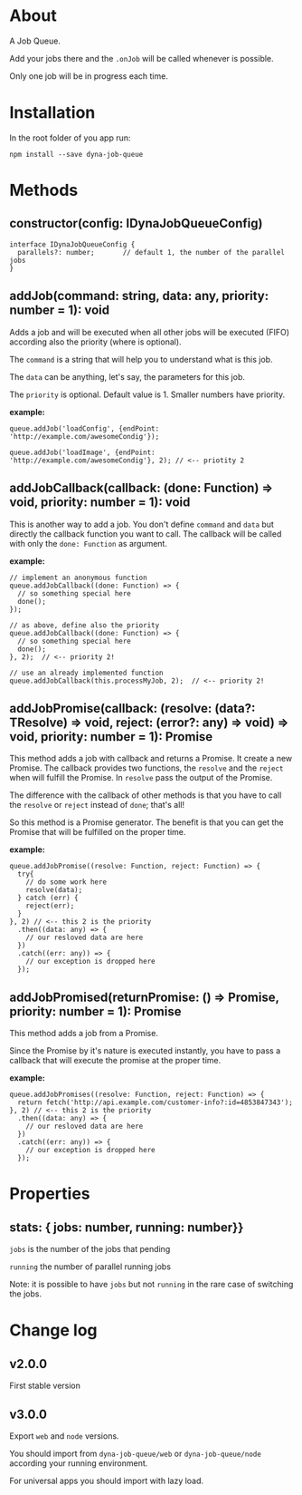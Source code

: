 # About

A Job Queue. 

Add your jobs there and the `.onJob` will be called whenever is possible.

Only one job will be in progress each time.

# Installation

In the root folder of you app run: 

`npm install --save dyna-job-queue`

# Methods

## constructor(config: IDynaJobQueueConfig)

```
interface IDynaJobQueueConfig {
  parallels?: number;       // default 1, the number of the parallel jobs
}
```

## addJob(command: string, data: any, priority: number = 1): void

Adds a job and will be executed when all other jobs will be executed (FIFO) according also the priority (where is optional).

The `command` is a string that will help you to understand what is this job.

The `data` can be anything, let's say, the parameters for this job.

The `priority` is optional. Default value is 1. Smaller numbers have priority.

**example:**

```
queue.addJob('loadConfig', {endPoint: 'http://example.com/awesomeCondig'});

queue.addJob('loadImage', {endPoint: 'http://example.com/awesomeCondig'}, 2); // <-- priotity 2

```

## addJobCallback(callback: (done: Function) => void, priority: number = 1): void

This is another way to add a job. You don't define `command` and `data` but directly the callback function you want to call. The callback will be called with only the `done: Function` as argument.

**example:**

```
// implement an anonymous function
queue.addJobCallback((done: Function) => {
  // so something special here
  done();
});

// as above, define also the priority
queue.addJobCallback((done: Function) => {
  // so something special here
  done();
}, 2);  // <-- priority 2!

// use an already implemented function
queue.addJobCallback(this.processMyJob, 2);  // <-- priority 2!
```

## addJobPromise<TResolve>(callback: (resolve: (data?: TResolve) => void, reject: (error?: any) => void) => void, priority: number = 1): Promise<TResolve>

This method adds a job with callback and returns a Promise. It create a new Promise. The callback provides two functions, the `resolve` and the `reject` when will fulfill the Promise. In `resolve` pass the output of the Promise.

The difference with the callback of other methods is that you have to call the `resolve` or `reject` instead of `done`; that's all!  

So this method is a Promise generator. The benefit is that you can get the Promise that will be fulfilled on the proper time.
 
**example:**

```
queue.addJobPromise((resolve: Function, reject: Function) => {
  try{
    // do some work here
    resolve(data);    
  } catch (err) {
    reject(err);
  }
}, 2) // <-- this 2 is the priority
  .then((data: any) => {
    // our resloved data are here
  })
  .catch((err: any)) => {
    // our exception is dropped here
  });
```

## addJobPromised<TResolve>(returnPromise: () => Promise<TResolve>, priority: number = 1): Promise<TResolve>

This method adds a job from a Promise. 

Since the Promise by it's nature is executed instantly, you have to pass a callback that will execute the promise at the proper time.

**example:**

```
queue.addJobPromises((resolve: Function, reject: Function) => {
  return fetch('http://api.example.com/customer-info?:id=4853847343');
}, 2) // <-- this 2 is the priority
  .then((data: any) => {
    // our resloved data are here
  })
  .catch((err: any)) => {
    // our exception is dropped here
  });
```

# Properties

## stats: { jobs: number, running: number}}

`jobs` is the number of the jobs that pending

`running` the number of parallel running jobs

Note: it is possible to have `jobs` but not `running` in the rare case of switching the jobs. 


# Change log

## v2.0.0 

First stable version

## v3.0.0

Export `web` and `node` versions.

You should import from `dyna-job-queue/web` or `dyna-job-queue/node` according your running environment.

For universal apps you should import with lazy load.
 
